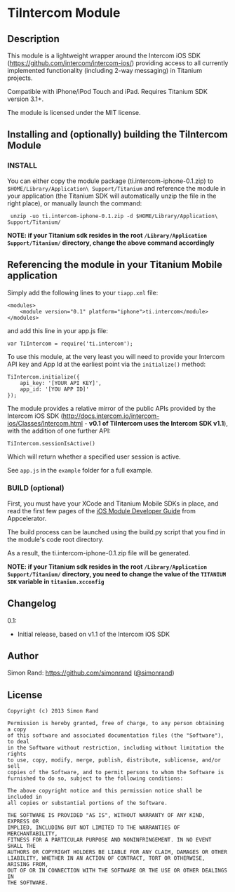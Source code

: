 # TiIntercom Module

## Description

This module is a lightweight wrapper around the Intercom iOS SDK (https://github.com/intercom/intercom-ios/) providing access to all currently implemented functionality (including 2-way messaging) in Titanium projects.

Compatible with iPhone/iPod Touch and iPad. Requires Titanium SDK version 3.1+.

The module is licensed under the MIT license.

## Installing and (optionally) building the TiIntercom Module ##

### INSTALL ###
You can either copy the module package (ti.intercom-iphone-0.1.zip) to `$HOME/Library/Application\ Support/Titanium` and reference the module in your application (the Titanium SDK will automatically unzip the file in the right place), or manually launch the command:

     unzip -uo ti.intercom-iphone-0.1.zip -d $HOME/Library/Application\ Support/Titanium/

**NOTE: if your Titanium sdk resides in the root `/Library/Application Support/Titanium/` directory, change the above command accordingly**

## Referencing the module in your Titanium Mobile application ##

Simply add the following lines to your `tiapp.xml` file:

    <modules>
        <module version="0.1" platform="iphone">ti.intercom</module>
    </modules>

and add this line in your app.js file:

    var TiIntercom = require('ti.intercom');

To use this module, at the very least you will need to provide your Intercom API key and App Id at the earliest point via the `initialize()` method:

    TiIntercom.initialize({
        api_key: '[YOUR API KEY]',
        app_id: '[YOU APP ID]'
    });

The module provides a relative mirror of the public APIs provided by the Intercom iOS SDK (http://docs.intercom.io/intercom-ios/Classes/Intercom.html - **v0.1 of TiIntercom uses the Intercom SDK v1.1**), with the addition of one further API:

    TiIntercom.sessionIsActive()

Which will return whether a specified user session is active.

See `app.js` in the `example` folder for a full example.

### BUILD (optional) ###

First, you must have your XCode and Titanium Mobile SDKs in place, and read the first few pages of the [iOS Module Developer Guide](http://docs.appcelerator.com/titanium/3.0/#!/guide/iOS_Module_Development_Guide) from Appcelerator.

The build process can be launched using the build.py script that you find in the module's code root directory.

As a result, the ti.intercom-iphone-0.1.zip file will be generated.

**NOTE: if your Titanium sdk resides in the root `/Library/Application Support/Titanium/` directory, you need to change the value of the `TITANIUM SDK` variable in `titanium.xcconfig`**

## Changelog

0.1:

 - Initial release, based on v1.1 of the Intercom iOS SDK

## Author

Simon Rand: https://github.com/simonrand ([@simonrand](https://twitter.com/simonrand))

## License

    Copyright (c) 2013 Simon Rand

    Permission is hereby granted, free of charge, to any person obtaining a copy
    of this software and associated documentation files (the "Software"), to deal
    in the Software without restriction, including without limitation the rights
    to use, copy, modify, merge, publish, distribute, sublicense, and/or sell
    copies of the Software, and to permit persons to whom the Software is
    furnished to do so, subject to the following conditions:

    The above copyright notice and this permission notice shall be included in
    all copies or substantial portions of the Software.

    THE SOFTWARE IS PROVIDED "AS IS", WITHOUT WARRANTY OF ANY KIND, EXPRESS OR
    IMPLIED, INCLUDING BUT NOT LIMITED TO THE WARRANTIES OF MERCHANTABILITY,
    FITNESS FOR A PARTICULAR PURPOSE AND NONINFRINGEMENT. IN NO EVENT SHALL THE
    AUTHORS OR COPYRIGHT HOLDERS BE LIABLE FOR ANY CLAIM, DAMAGES OR OTHER
    LIABILITY, WHETHER IN AN ACTION OF CONTRACT, TORT OR OTHERWISE, ARISING FROM,
    OUT OF OR IN CONNECTION WITH THE SOFTWARE OR THE USE OR OTHER DEALINGS IN
    THE SOFTWARE.